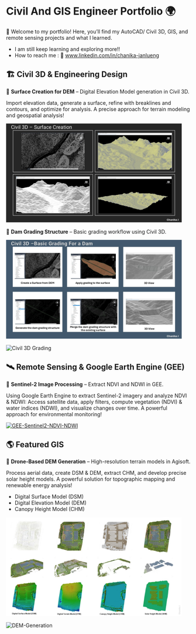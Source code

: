 # Civil And GIS Engineer Portfolio 🌍  

👋 Welcome to my portfolio! Here, you’ll find my AutoCAD/ Civil 3D, GIS, and remote sensing projects and what I learned. 
- I am still keep learning and exploring more!!
- How to reach me : 🔗 www.linkedin.com/in/chanika-janlueng


## 🏗️ Civil 3D & Engineering Design  
🔹 **Surface Creation for DEM** – Digital Elevation Model generation in Civil 3D.  

Import elevation data, generate a surface, refine with breaklines and contours, and optimize for analysis. 
A precise approach for terrain modeling and geospatial analysis!

<img src="https://github.com/ChanikaJan/CJ_Civil-Gis-Portfolio/blob/main/01_Surfce_3D.jpg?raw=true" width="480">


🔹 **Dam Grading Structure** – Basic grading workflow using Civil 3D. 

<img src="https://github.com/ChanikaJan/CJ_Civil-Gis-Portfolio/blob/main/02_Surfce_3D.jpg?raw=true" width="480">

![Civil 3D Grading](https://media0.giphy.com/media/v1.Y2lkPTc5MGI3NjExdmF2amRzc3ltaDVteDk0Nm9rZGNzcnVzeGk3aWx2b2psMjBqMWt5YyZlcD12MV9pbnRlcm5hbF9naWZfYnlfaWQmY3Q9Zw/roWKfQ1evatZ3rm8Ko/giphy.gif)




## 🛰️ Remote Sensing & Google Earth Engine (GEE) 

🔹 **Sentinel-2 Image Processing** – Extract NDVI and NDWI in GEE.  

Using Google Earth Engine to extract Sentinel-2 imagery and analyze NDVI & NDWI: 
Access satellite data, apply filters, compute vegetation (NDVI) & water indices (NDWI), 
and visualize changes over time. A powerful approach for environmental monitoring!

[![GEE-Sentinel2-NDVI-NDWI](https://media1.giphy.com/media/v1.Y2lkPTc5MGI3NjExZ3RueXhjeXVhZDhuc3gwb2NhYnlkaTMwdWo2cmpxM3Q4Z2NiMGVyayZlcD12MV9pbnRlcm5hbF9naWZfYnlfaWQmY3Q9Zw/fsLmd3L0L9mfbLeewO/giphy.gif)](https://CJ_GEE01.com)



## 🌎 Featured GIS 

🔹 **Drone-Based DEM Generation** – High-resolution terrain models in Agisoft.  

Process aerial data, create DSM & DEM, extract CHM, 
and develop precise solar height models. A powerful solution for topographic mapping and renewable energy analysis!
- Digital Surface Model (DSM) 
- Digital Elevation Model (DEM)
- Canopy Height Model (CHM) 
<img src="https://github.com/ChanikaJan/CJ_Civil-Gis-Portfolio/blob/main/AgisoftOutput.jpg?raw=true" width="480">

![DEM-Generation](https://media3.giphy.com/media/v1.Y2lkPTc5MGI3NjExcWg2c3IxcXg4cW1tNnloeHl3YWdsdWR0czJmODRldjQ5YmppajZ3MSZlcD12MV9pbnRlcm5hbF9naWZfYnlfaWQmY3Q9Zw/XGaI7BrcBm1jjSrsWD/giphy.gif)




